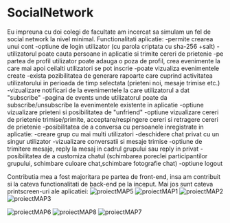 # SocialNetwork
Eu impreuna cu doi colegi de facultate am incercat sa simulam un fel de social network la nivel minimal.
Functionalitati aplicatie:
  -permite crearea unui cont
  -optiune de login utilizator (cu parola criptata cu sha-256 +salt)
  -utilizatorul poate cauta persoane in aplicatie si trimite cereri de prietenie
  -pe partea de profil utilizator poate adauga o poza de profil, crea evenimente la care mai apoi ceilalti utilizatori se pot inscrie
  -poate vizualiza evenimentele create
  -exista pozibilitatea de generare rapoarte care cuprind activitatea utilizatorului in perioada de timp selectata (prieteni noi, mesaje trimise etc.)
  -vizualizare notificari de la evenimentele la care utilizatorul a dat "subscribe"
  -pagina de events unde utilizatorul poate da subscribe/unsubscribe la evenimentele existente in aplicatie
  -optiune vizualizare prieteni si posibilitatea de "unfriend"
  -optiune vizualizare cereri de prietenie trimise/primite, acceptare/respingere cereri si retragere cereri de prietenie
  -posibilitatea de a conversa cu persoanele inregistrate in aplicatie:
      -creare grup cu mai multi utilizatori
      -deschidere chat privat cu un singur utilizator
      -vizualizare conversatii si mesaje trimise
      -optiune de trimitere mesaje, reply la mesaj in cadrul grupului sau reply in privat
      -posibilitatea de a customiza chatul (schimbarea poreclei participantilor grupului, schimbare culoare chat,schimbare fotografie chat)
  -optiune logout
  
Contributia mea a fost majoritara pe partea de front-end, insa am contribuit si la cateva functionalitati de back-end pe la inceput.
Mai jos sunt cateva printscreen-uri ale aplicatiei:
  ![proiectMAP5](https://user-images.githubusercontent.com/100185123/160124113-997e792e-86bc-494a-bea4-3aaa29fb4ddb.png)
![proiectMAP1](https://user-images.githubusercontent.com/100185123/160124116-ed5dabd7-833d-4ad1-909e-6be9c70fa701.png)
![proiectMAP2](https://user-images.githubusercontent.com/100185123/160124121-a3c348a9-e98a-491a-8cd8-38898d4f1a86.png)
![proiectMAP3](https://user-images.githubusercontent.com/100185123/160124125-a4089537-d3db-40d4-ad53-c4a61f77c7c1.png)

![proiectMAP6](https://user-images.githubusercontent.com/100185123/160125354-f9bab366-5e3e-41a8-8460-d8cc6a0365a0.png)
![proiectMAP8](https://user-images.githubusercontent.com/100185123/160125363-9ca9a7bf-9de4-4e23-88ad-7f7e0bfda033.png)
![proiectMAP7](https://user-images.githubusercontent.com/100185123/160125365-c783dcce-f3b2-473b-89e0-7ba79d3e248b.png)
